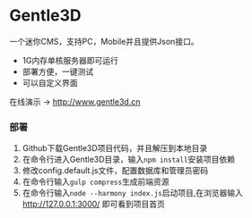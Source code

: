 Gentle3D
=====
一个迷你CMS，支持PC，Mobile并且提供Json接口。  
  
* 1G内存单核服务器即可运行  
* 部署方便，一键测试  
* 可以自定义界面  
  
在线演示 → http://www.gentle3d.cn

### 部署
1. Github下载Gentle3D项目代码，并且解压到本地目录
2. 在命令行进入Gentle3D目录，输入`npm install`安装项目依赖
3. 修改config.default.js文件，配置数据库和管理员密码
4. 在命令行输入`gulp compress`生成前端资源
5. 在命令行输入`node --harmony index.js`启动项目,在浏览器输入 http://127.0.0.1:3000/ 即可看到项目首页
